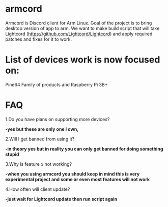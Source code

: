 # armcord
Armcord is Discord client for Arm Linux. Goal of the project is to bring desktop version of app to arm.
We want to make build script that will take Lightcord (https://github.com/Lightcord/Lightcord) and apply required patches and fixes for it to work.
# List of devices work is now focused on:
Pine64 Family of products and Raspberry Pi 3B+
# FAQ
1.Do you have plans on supporting more devices?

 **-yes but these are only one I own,**

2.Will I get banned from using it?

 **-in theory yes but in reality you can only get banned for doing something stupid**  

 3.Why is feature *x* not working?

 **-when you using armcord you should keep in mind this is very experimental project and some or even most features will not work**

 4.How often will client update?

 **-just wait for Lightcord update then run script again**